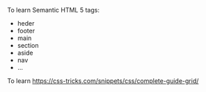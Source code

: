 To learn Semantic HTML 5 tags:
- heder
- footer
- main
- section
- aside
- nav
- ...

To learn https://css-tricks.com/snippets/css/complete-guide-grid/